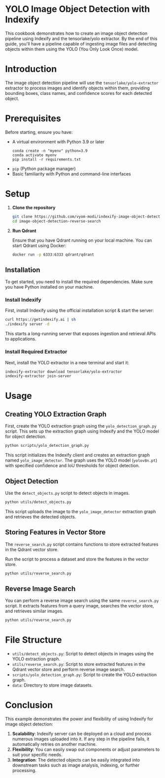 # YOLO Image Object Detection with Indexify

This cookbook demonstrates how to create an image object detection pipeline using Indexify and the tensorlake/yolo extractor. By the end of this guide, you'll have a pipeline capable of ingesting image files and detecting objects within them using the YOLO (You Only Look Once) model.

# Introduction

The image object detection pipeline will use the `tensorlake/yolo-extractor` extractor to process images and identify objects within them, providing bounding boxes, class names, and confidence scores for each detected object.

# Prerequisites

Before starting, ensure you have:

- A virtual environment with Python 3.9 or later
  ```shell
  conda create -n "myenv" python=3.9
  conda activate myenv
  pip install -r requirements.txt
  ```
- `pip` (Python package manager)
- Basic familiarity with Python and command-line interfaces

# Setup

1. **Clone the repository**

   ```bash
   git clone https://github.com/vyom-modi/indexify-image-object-detection-reverse-search.git
   cd image-object-detection-reverse-search
   ```
   
2. **Run Qdrant**

   Ensure that you have Qdrant running on your local machine. You can start Qdrant using Docker:

   ```bash
   docker run -p 6333:6333 qdrant/qdrant
   ```
 
## Installation

To get started, you need to install the required dependencies. Make sure you have Python installed on your machine.
   
### Install Indexify

First, install Indexify using the official installation script & start the server:

```bash
curl https://getindexify.ai | sh
./indexify server -d
```

This starts a long-running server that exposes ingestion and retrieval APIs to applications.

### Install Required Extractor

Next, install the YOLO extractor in a new terminal and start it:

```bash
indexify-extractor download tensorlake/yolo-extractor
indexify-extractor join-server
```

# Usage

## Creating YOLO Extraction Graph

First, create the YOLO extraction graph using the `yolo_detection_graph.py` script. This sets up the extraction graph using Indexify and the YOLO model for object detection.

```bash
python scripts/yolo_detection_graph.py
```

This script initializes the Indexify client and creates an extraction graph named `yolo_image_detector`. The graph uses the YOLO model (`yolov8n.pt`) with specified confidence and IoU thresholds for object detection.

## Object Detection

Use the `detect_objects.py` script to detect objects in images.

```bash
python utils/detect_objects.py
```

This script uploads the image to the `yolo_image_detector` extraction graph and retrieves the detected objects.

## Storing Features in Vector Store

The `reverse_search.py` script contains functions to store extracted features in the Qdrant vector store.

Run the script to process a dataset and store the features in the vector store.

```bash
python utils/reverse_search.py
```

## Reverse Image Search

You can perform a reverse image search using the same `reverse_search.py` script. It extracts features from a query image, searches the vector store, and retrieves similar images.

```bash
python utils/reverse_search.py
```

# File Structure
- `utils/detect_objects.py`: Script to detect objects in images using the YOLO extraction graph.
- `utils/reverse_search.py`: Script to store extracted features in the Qdrant vector store and perform reverse image search.
- `scripts/yolo_detection_graph.py`: Script to create the YOLO extraction graph.
- `data`: Directory to store image datasets.

# Conclusion

This example demonstrates the power and flexibility of using Indexify for image object detection:

1. **Scalability**: Indexify server can be deployed on a cloud and process numerous images uploaded into it. If any step in the pipeline fails, it automatically retries on another machine.
2. **Flexibility**: You can easily swap out components or adjust parameters to suit your specific needs.
3. **Integration**: The detected objects can be easily integrated into downstream tasks such as image analysis, indexing, or further processing.

